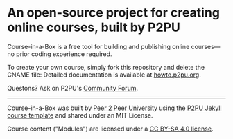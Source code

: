 # An open-source project for creating online courses, built by P2PU
Course-in-a-Box is a free tool for building and publishing online courses—no prior coding experience required. 

To create your own course, simply fork this repository and delete the CNAME file: Detailed documentation is available at [howto.p2pu.org](http://howto.p2pu.org).

Questons? Ask on P2PU's [Community Forum](https://community.p2pu.org/c/tech/course-in-a-box/78).

---
Course-in-a-Box was built by [Peer 2 Peer University](http://www.p2pu.org) using the [P2PU Jekyll course template](http://github.com/p2pu/jekyll-course-template) and shared under an MIT License. 

Course content ("Modules") are licensed under a [CC BY-SA 4.0 license](https://creativecommons.org/licenses/by-sa/4.0/).

